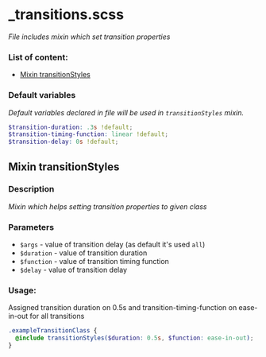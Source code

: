 # _transitions.scss
_File includes mixin which set transition properties_

### List of content:

- [Mixin transitionStyles](#mixin-transitionStyles)


### Default variables
_Default variables declared in file will be used in ```transitionStyles``` mixin._

```scss
$transition-duration: .3s !default;
$transition-timing-function: linear !default;
$transition-delay: 0s !default;
```

## Mixin transitionStyles

### Description
_Mixin which helps setting transition properties to given class_

### Parameters
- `$args` - value of transition delay (as default it's used ```all```)
- `$duration` - value of transition duration
- `$function` - value of transition timing function
- `$delay` - value of transition delay

### Usage: 
Assigned transition duration on 0.5s and transition-timing-function on ease-in-out for all transitions

```scss
.exampleTransitionClass {
  @include transitionStyles($duration: 0.5s, $function: ease-in-out);
}
```
